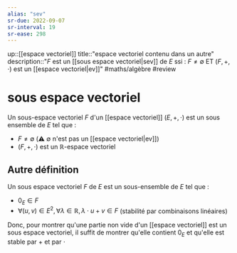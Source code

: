 ```yaml
---
alias: "sev"
sr-due: 2022-09-07
sr-interval: 19
sr-ease: 298
---
```

up::[[espace vectoriel]]
title::"espace vectoriel contenu dans un autre"
description::"$F$ est un [[sous espace vectoriel|sev]] de $E$ ssi : $F \neq \emptyset$ ET $(F,+,\cdot)$ est un [[espace vectoriel|ev]]"
#maths/algèbre #review 
# sous espace vectoriel
Un sous-espace vectoriel $F$ d'un [[espace vectoriel]] $(E, +, \cdot)$ est un sous ensemble de $E$ tel que :
 - $F\neq\emptyset$ (⚠️ $\emptyset$ n'est pas un [[espace vectoriel|ev]]) 
 - $(F,+,\cdot)$ est un $\mathbb R$-espace vectoriel


## Autre définition
Un sous espace vectoriel $F$ de $E$ est un sous-ensemble de $E$ tel que :
 - $0_E \in F$
 - $\forall (u,v)\in E^2, \forall \lambda \in \mathbb R, \lambda \cdot u + v \in F$ (stabilité par combinaisons linéaires)

Donc, pour montrer qu'une partie non vide d'un [[espace vectoriel]] est un sous espace vectoriel, il suffit de montrer qu'elle contient $0_{E}$ et qu'elle est stable par $+$ et par $\cdot$

